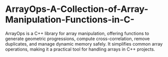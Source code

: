 # ArrayOps-A-Collection-of-Array-Manipulation-Functions-in-C-
ArrayOps is a C++ library for array manipulation, offering functions to generate geometric progressions, compute cross-correlation, remove duplicates, and manage dynamic memory safely. It simplifies common array operations, making it a practical tool for handling arrays in C++ projects.
